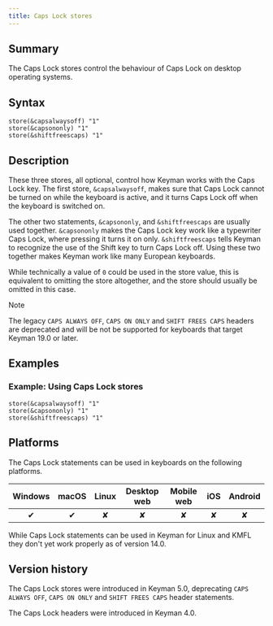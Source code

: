 ```yaml
---
title: Caps Lock stores
---
```


## Summary

The Caps Lock stores control the behaviour of Caps Lock on desktop
operating systems.

## Syntax

``` keyman
store(&capsalwaysoff) "1"
store(&capsononly) "1"
store(&shiftfreescaps) "1"
```

## Description

These three stores, all optional, control how Keyman works with the Caps
Lock key. The first store, `&capsalwaysoff`, makes sure that Caps Lock
cannot be turned on while the keyboard is active, and it turns Caps Lock
off when the keyboard is switched on.

The other two statements, `&capsononly`, and `&shiftfreescaps` are
usually used together. `&capsononly` makes the Caps Lock key work like a
typewriter Caps Lock, where pressing it turns it on only.
`&shiftfreescaps` tells Keyman to recognize the use of the Shift key to
turn Caps Lock off. Using these two together makes Keyman work like many
European keyboards.

While technically a value of `0` could be used in the store value, this
is equivalent to omitting the store altogether, and the store should
usually be omitted in this case.

> [!NOTE]
> The legacy `CAPS ALWAYS OFF`, `CAPS ON ONLY` and `SHIFT FREES CAPS`
> headers are deprecated and will be not be supported for keyboards that
> target Keyman 19.0 or later.

## Examples

### Example: Using Caps Lock stores

```
store(&capsalwaysoff) "1"
store(&capsononly) "1"
store(&shiftfreescaps) "1"
```

## Platforms

The Caps Lock statements can be used in keyboards on the following
platforms.

| Windows | macOS | Linux | Desktop web | Mobile web | iOS | Android |
|:-------:|:-----:|:-----:|:-----------:|:----------:|:---:|:-------:|
| ✔       | ✔     | ✘     | ✘           | ✘          | ✘   | ✘       |

While Caps Lock statements can be used in Keyman for Linux and KMFL they
don't yet work properly as of version 14.0.

## Version history

The Caps Lock stores were introduced in Keyman 5.0, deprecating
`CAPS ALWAYS OFF`, `CAPS ON ONLY` and `SHIFT FREES CAPS` header
statements.

The Caps Lock headers were introduced in Keyman 4.0.
